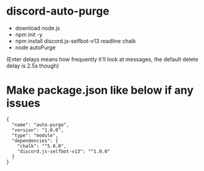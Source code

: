 # discord-auto-purge

- download node.js
- npm init -y
- npm install discord.js-selfbot-v13 readline chalk
- node autoPurge

(Enter delays means how frequently it'll look at messages, the default delete delay is 2.5s though)


# Make package.json like below if any issues

```
{
  "name": "auto-purge",
  "version": "1.0.0",
  "type": "module",
  "dependencies": {
    "chalk": "^5.0.0",
    "discord.js-selfbot-v13": "^1.0.0"
  }
}

```
